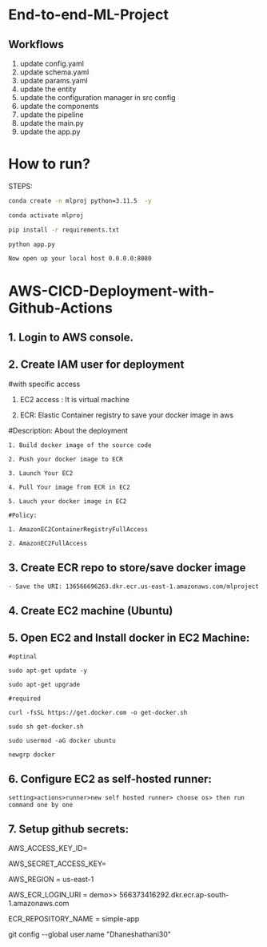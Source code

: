 # End-to-end-ML-Project

## Workflows

1. update config.yaml
2. update schema.yaml
3. update params.yaml
4. update the entity
5. update the configuration manager in src config
6. update the components
7. update the pipeline
8. update the main.py
9. update the app.py


# How to run?


STEPS:

```bash
conda create -n mlproj python=3.11.5  -y 
```

```bash
conda activate mlproj
```

```bash
pip install -r requirements.txt
```

```bash 
python app.py
```

```bash
Now open up your local host 0.0.0.0:8080
```


# AWS-CICD-Deployment-with-Github-Actions

## 1. Login to AWS console.

## 2. Create IAM user for deployment

  #with specific access

   1. EC2 access : It is virtual machine
  
   2. ECR: Elastic Container registry to save your docker image in aws


   #Description: About the deployment

    1. Build docker image of the source code

    2. Push your docker image to ECR

    3. Launch Your EC2 

    4. Pull Your image from ECR in EC2

    5. Lauch your docker image in EC2

    #Policy:

    1. AmazonEC2ContainerRegistryFullAccess

    2. AmazonEC2FullAccess


## 3. Create ECR repo to store/save docker image

    - Save the URI: 136566696263.dkr.ecr.us-east-1.amazonaws.com/mlproject


## 4. Create EC2 machine (Ubuntu)

## 5. Open EC2 and Install docker in EC2 Machine:

    #optinal

    sudo apt-get update -y

    sudo apt-get upgrade

    #required

    curl -fsSL https://get.docker.com -o get-docker.sh

    sudo sh get-docker.sh

    sudo usermod -aG docker ubuntu

    newgrp docker


## 6. Configure EC2 as self-hosted runner:
    setting>actions>runner>new self hosted runner> choose os> then run command one by one


## 7. Setup github secrets:

   AWS_ACCESS_KEY_ID=

   AWS_SECRET_ACCESS_KEY=

   AWS_REGION = us-east-1

   AWS_ECR_LOGIN_URI = demo>>  566373416292.dkr.ecr.ap-south-1.amazonaws.com

   ECR_REPOSITORY_NAME = simple-app





git config --global user.name "Dhaneshathani30"